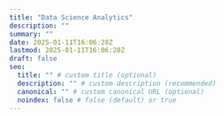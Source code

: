 ```yaml
---
title: "Data Science Analytics"
description: ""
summary: ""
date: 2025-01-11T16:06:28Z
lastmod: 2025-01-11T16:06:28Z
draft: false
seo:
  title: "" # custom title (optional)
  description: "" # custom description (recommended)
  canonical: "" # custom canonical URL (optional)
  noindex: false # false (default) or true
---
```

